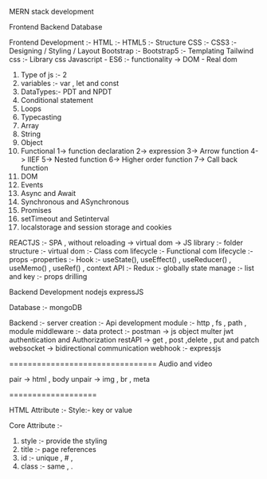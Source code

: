 MERN stack development

Frontend 
Backend 
Database 


Frontend Development :-
HTML :- HTML5 :- Structure 
CSS :- CSS3 :- Designing / Styling / Layout
Bootstrap :- Bootstrap5 :- Templating 
Tailwind css :- Library css
Javascript  - ES6 :- functionality  -> DOM - Real dom
1. Type of js :- 2
2. variables :- var , let and const 
3. DataTypes:- PDT and NPDT
4. Conditional statement 
5. Loops 
6. Typecasting 
7. Array
8. String 
9. Object 
10. Functional 
   1-> function declaration
   2-> expression 
   3-> Arrow function 
   4-> IIEF
   5-> Nested function 
   6-> Higher order function
   7-> Call back function 
11. DOM
12. Events
13. Async and Await
14. Synchronous and ASynchronous
15. Promises 
16. setTimeout and Setinterval
17. localstorage and session storage and cookies 







REACTJS :- SPA , without reloading  -> virtual dom -> JS library
:- folder structure
:- virtual dom 
:- Class com lifecycle 
:- Functional com lifecycle 
:- props -properties 
:- Hook :- useState(), useEffect() , useReducer() , 
           useMemo() , useRef() , context API
:- Redux :- globally state manage 
:- list and key
:- props drilling





Backend Development 
nodejs 
expressJS

Database :- mongoDB


Backend :- 
server creation :-
Api development 
module :- http , fs  , path , module
middleware :- data protect :- postman -> js object 
multer
jwt authentication and Authorization
restAPI -> get , post ,delete , put and patch
websocket -> bidirectional communication 
webhook :- 
expressjs




================================
Audio and video

pair  -> html , body
unpair -> img , br , meta

===================

HTML Attribute :- 
Style:- key or value 


Core Attribute :-
1. style :- provide the styling 
2. title :- page references 
3. id :- unique , # , 
4. class :- same  , . 